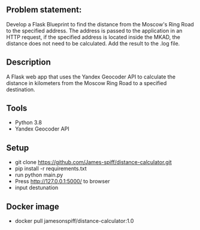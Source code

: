 ## Problem statement:

Develop a Flask Blueprint to find the distance from the Moscow's Ring Road to the specified address. The address is passed to the application in an HTTP request, if the specified address is located inside the MKAD, the distance does not need to be calculated. Add the result to the .log file.


## Description

A Flask web app that uses the Yandex Geocoder API to calculate the distance in kilometers from the Moscow Ring Road to a specified destination.


## Tools
- Python 3.8
- Yandex Geocoder API


## Setup
- git clone https://github.com/James-spiff/distance-calculator.git
- pip install -r requirements.txt
- run python main.py
- Press http://127.0.0.1:5000/ to browser
- input destunation

## Docker image
- docker pull jamesonspiff/distance-calculator:1.0
